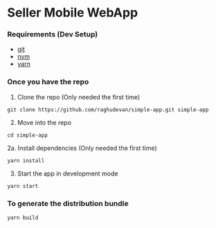 # Seller Mobile WebApp

### Requirements (Dev Setup)

* [git](https://git-scm.com/book/en/v2/Getting-Started-Installing-Git)
* [nvm](https://github.com/creationix/nvm)
* [yarn](https://yarnpkg.com/lang/en/docs/install/#mac-stable)

### Once you have the repo

1. Clone the repo (Only needed the first time)

  ```
  git clone https://github.com/raghudevan/simple-app.git simple-app
  ```

2. Move into the repo

  ```
  cd simple-app
  ```

2a. Install dependencies (Only needed the first time)

  ```
  yarn install
  ```

3. Start the app in development mode

  ```
  yarn start
  ```

### To generate the distribution bundle

  ```
  yarn build
  ```
